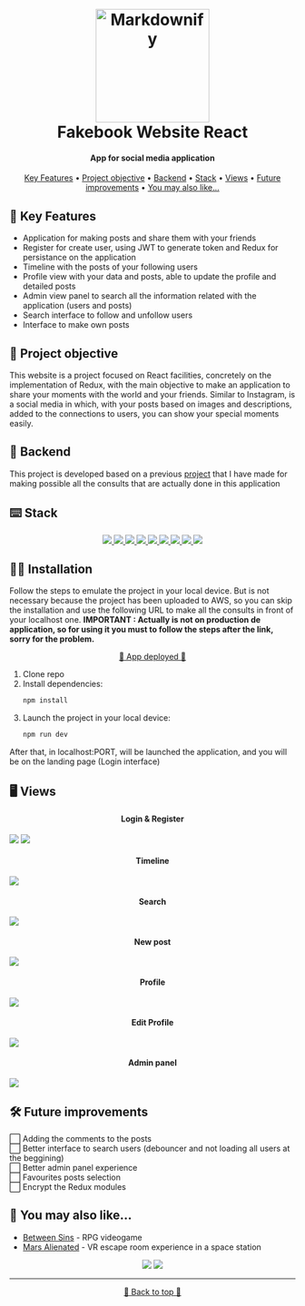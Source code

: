 <h1 align="center">
  <br>
  <a href="http://www.amitmerchant.com/electron-markdownify"><img src="./src/assets/logo.png" alt="Markdownify" width="200"></a>
  <br>
  Fakebook Website React
  <br>
</h1>

<h4 align="center">App for social media application</h4>

<p align="center">
  <a href="#-key-features">Key Features</a> •
  <a href="#-project-objective">Project objective</a> •
  <a href="#-backend">Backend</a> •
  <a href="#️-stack">Stack</a> •
  <a href="#️-views">Views</a> •
  <a href="#️-future-improvements">Future improvements</a> •
  <a href="#-you-may-also-like">You may also like...</a>
</p>

## 🔑 Key Features

* Application for making posts and share them with your friends
* Register for create user, using JWT to generate token and Redux for persistance on the application
* Timeline with the posts of your following users
* Profile view with your data and posts, able to update the profile and detailed posts
* Admin view panel to search all the information related with the application (users and posts)
* Search interface to follow and unfollow users
* Interface to make own posts

## 🎯 Project objective

This website is a project focused on React facilities, concretely on the implementation of Redux, with the main objective to make an application to share your moments with the world and your friends. Similar to Instagram, is a social media in which, with your posts based on images and descriptions, added to the connections to users, you can show your special moments easily.

## 🔗 Backend

This project is developed based on a previous [project](https://github.com/CariblaGIT/Fakebook) that I have made for making possible all the consults that are actually done in this application

## ⌨️ Stack
<div align="center">
<a href="https://es.react.dev/">
    <img src= "https://img.shields.io/badge/React-20232A?style=for-the-badge&logo=react&logoColor=61DAFB"/>
</a>
<a href="https://www.npmjs.com/package/react-router-dom">
    <img src= "https://img.shields.io/badge/React_Router-CA4245?style=for-the-badge&logo=react-router&logoColor=white"/>
</a>
<a href="https://www.npmjs.com/">
    <img src= "https://img.shields.io/badge/npm-CB3837?style=for-the-badge&logo=npm&logoColor=white"/>
</a>
<a href="https://developer.mozilla.org/es/docs/Web/JavaScript">
    <img src= "https://img.shields.io/badge/javascipt-EFD81D?style=for-the-badge&logo=javascript&logoColor=black"/>
</a>
<a href="https://jwt.io/">
    <img src= "https://img.shields.io/badge/JWT-000000?style=for-the-badge&logo=JSON%20web%20tokens&logoColor=white"/>
</a>
<a href="https://developer.mozilla.org/es/docs/Web/CSS">
    <img src= "https://img.shields.io/badge/CSS3-1572B6?style=for-the-badge&logo=css3&logoColor=white"/>
</a>
<a href="https://getbootstrap.com/">
    <img src= "https://img.shields.io/badge/Bootstrap-563D7C?style=for-the-badge&logo=bootstrap&logoColor=white"/>
</a>
<a href="https://railway.app/">
    <img src= "https://img.shields.io/badge/Railway-131415?style=for-the-badge&logo=railway&logoColor=white"/>
</a>
<a href="https://redux.js.org/">
    <img src= "https://img.shields.io/badge/Redux-593D88?style=for-the-badge&logo=redux&logoColor=white"/>
</a>
 </div>

 ## 👨‍💻 Installation

Follow the steps to emulate the project in your local device. But is not necessary because the project has been uploaded to AWS, so you can skip the installation and use the following URL to make all the consults in front of your localhost one. <b>IMPORTANT : Actually is not on production de application, so for using it you must to follow the steps after the link, sorry for the problem. </b> 
<div align="center">
<a href="https://cariblagit.github.io/FakebookReact/">🚀 App deployed 🚀</a>
</div>

1. Clone repo
2. Install dependencies:
    ```bash
    npm install
    ```
3. Launch the project in your local device:
    ```bash
    npm run dev
    ```
After that, in localhost:PORT, will be launched the application, and you will be on the landing page (Login interface)

## 🖥️ Views

<h4 align="center">Login & Register</h4>

<img src="./src/assets/readme/login.png">

<img src="./src/assets/readme/register.png">

<h4 align="center">Timeline</h4>

<img align="center" src="./src/assets/readme/timeline.png">

<h4 align="center">Search</h4>

<img align="center" src="./src/assets/readme/search.png">

<h4 align="center">New post</h4>

<img align="center" src="./src/assets/readme/new_post.png">

<h4 align="center">Profile</h4>

<img align="center" src="./src/assets/readme/profile.png">

<h4 align="center">Edit Profile</h4>

<img align="center" src="./src/assets/readme/edit_profile.png">

<h4 align="center">Admin panel</h4>

<img align="center" src="./src/assets/readme/admin_panel.png">

## 🛠️ Future improvements

⬜ Adding the comments to the posts
<br>
⬜ Better interface to search users (debouncer and not loading all users at the beggining)
<br>
⬜ Better admin panel experience
<br>
⬜ Favourites posts selection
<br>
⬜ Encrypt the Redux modules

## 👀 You may also like...

- [Between Sins](https://gitlab.com/daghdha1/betweensins) - RPG videogame 
- [Mars Alienated](https://gitlab.com/AdrianGarciaAndreu/mars-alienated-rv-htc) - VR escape room experience in a space station

<div align="center">
<a href="https://www.linkedin.com/in/carlos-ibañez-lamas-74487b228/" target="_blank"><img src="https://img.shields.io/badge/-LinkedIn-%230077B5?style=for-the-badge&logo=linkedin&logoColor=white" target="_blank"></a>
<a href="https://gitlab.com/CariblaGTI" target="_blank"><img src="https://img.shields.io/badge/GitLab-330F63?style=for-the-badge&logo=gitlab&logoColor=white" target="_blank"></a>
</div>

------

<div align="center">
<a href="#App-for-social-media-application">🔼 Back to top 🔼</a>
</div>